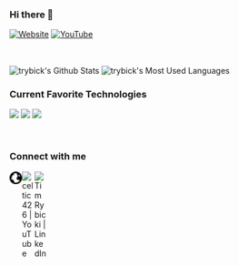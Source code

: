 ### Hi there 👋

[![Website](https://img.shields.io/website?label=timr.dev&style=for-the-badge&url=https%3A%2F%2Ftimr.dev)](https://timr.dev)
[![YouTube](https://img.shields.io/badge/youtube-%23FF0000.svg?&style=for-the-badge&logo=youtube&logoColor=white)](https://youtube.com/celtic426)

&nbsp;

<!-- GitHub Stats -->

<img align="center" alt="trybick's Github Stats" src="https://github-readme-stats-two-nu.vercel.app/api?username=trybick&show_icons=true&hide_border=false&hide=stars&count_private=true" />

<img align="center" alt="trybick's Most Used Languages" src="https://github-readme-stats-two-nu.vercel.app/api/top-langs/?username=trybick&layout=compact" />
                                                                                                                
### Current Favorite Technologies

<img src="https://img.shields.io/badge/react%20-%2320232a.svg?&style=for-the-badge&logo=react&logoColor=%2361DAFB" />
<img src="https://img.shields.io/badge/typescript%20-%23007ACC.svg?&style=for-the-badge&logo=typescript&logoColor=white" />
<img src="https://img.shields.io/badge/redux%20-%23593d88.svg?&style=for-the-badge&logo=redux&logoColor=white" />

&nbsp;

### Connect with me

[<img align="left" alt="timr.dev" width="22px" src="https://raw.githubusercontent.com/iconic/open-iconic/master/svg/globe.svg" />][website]
[<img align="left" alt="celtic426 | YouTube" width="22px" src="https://cdn.jsdelivr.net/npm/simple-icons@v3/icons/youtube.svg" />][youtube]
[<img align="left" alt="Tim Rybicki | LinkedIn" width="22px" src="https://cdn.jsdelivr.net/npm/simple-icons@v3/icons/linkedin.svg" />][linkedin]


[website]: https://timr.dev
[youtube]: https://youtube.com/celtic426
[linkedin]: https://www.linkedin.com/in/tim-rybicki/
